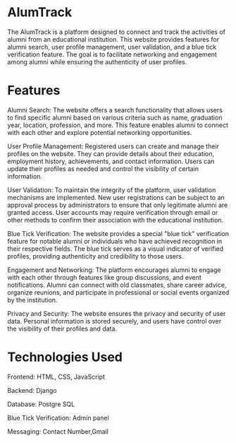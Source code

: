 # AlumTrack
The AlumTrack is a platform designed to connect and track the activities of alumni from an educational institution. This website provides features for alumni search, user profile management, user validation, and a blue tick verification feature. The goal is to facilitate networking and engagement among alumni while ensuring the authenticity of user profiles.

# Features
Alumni Search: The website offers a search functionality that allows users to find specific alumni based on various criteria such as name, graduation year, location, profession, and more. This feature enables alumni to connect with each other and explore potential networking opportunities.

User Profile Management: Registered users can create and manage their profiles on the website. They can provide details about their education, employment history, achievements, and contact information. Users can update their profiles as needed and control the visibility of certain information.

User Validation: To maintain the integrity of the platform, user validation mechanisms are implemented. New user registrations can be subject to an approval process by administrators to ensure that only legitimate alumni are granted access. User accounts may require verification through email or other methods to confirm their association with the educational institution.

Blue Tick Verification: The website provides a special "blue tick" verification feature for notable alumni or individuals who have achieved recognition in their respective fields. The blue tick serves as a visual indicator of verified profiles, providing authenticity and credibility to those users.

Engagement and Networking: The platform encourages alumni to engage with each other through features like group discussions, and event notifications. Alumni can connect with old classmates, share career advice, organize reunions, and participate in professional or social events organized by the institution.

Privacy and Security: The website ensures the privacy and security of user data. Personal information is stored securely, and users have control over the visibility of their profiles and data.

# Technologies Used

Frontend: HTML, CSS, JavaScript

Backend: Django

Database: Postgre SQL

Blue Tick Verification: Admin panel

Messaging: Contact Number,Gmail

